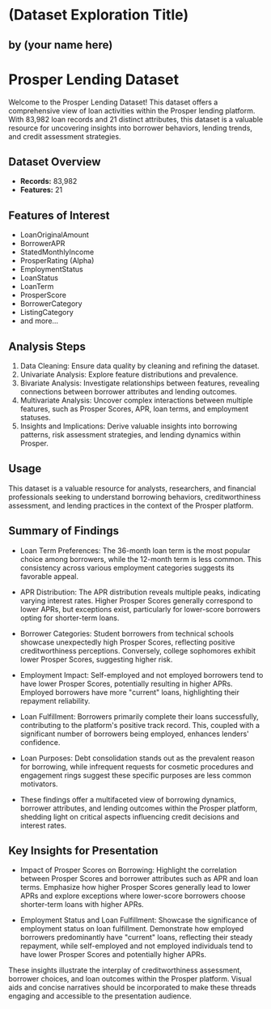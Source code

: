 # (Dataset Exploration Title)
## by (your name here)


# Prosper Lending Dataset

Welcome to the Prosper Lending Dataset! This dataset offers a comprehensive view of loan activities within the Prosper lending platform. With 83,982 loan records and 21 distinct attributes, this dataset is a valuable resource for uncovering insights into borrower behaviors, lending trends, and credit assessment strategies.

## Dataset Overview

- **Records:** 83,982
- **Features:** 21

## Features of Interest

- LoanOriginalAmount
- BorrowerAPR
- StatedMonthlyIncome
- ProsperRating (Alpha)
- EmploymentStatus
- LoanStatus
- LoanTerm
- ProsperScore
- BorrowerCategory
- ListingCategory
- and more...

## Analysis Steps

1. Data Cleaning: Ensure data quality by cleaning and refining the dataset.
2. Univariate Analysis: Explore feature distributions and prevalence.
3. Bivariate Analysis: Investigate relationships between features, revealing connections between borrower attributes and lending outcomes.
4. Multivariate Analysis: Uncover complex interactions between multiple features, such as Prosper Scores, APR, loan terms, and employment statuses.
5. Insights and Implications: Derive valuable insights into borrowing patterns, risk assessment strategies, and lending dynamics within Prosper.

## Usage

This dataset is a valuable resource for analysts, researchers, and financial professionals seeking to understand borrowing behaviors, creditworthiness assessment, and lending practices in the context of the Prosper platform.

## Summary of Findings

- Loan Term Preferences: The 36-month loan term is the most popular choice among borrowers, while the 12-month term is less common. This consistency across various employment categories suggests its favorable appeal.

- APR Distribution: The APR distribution reveals multiple peaks, indicating varying interest rates. Higher Prosper Scores generally correspond to lower APRs, but exceptions exist, particularly for lower-score borrowers opting for shorter-term loans.

- Borrower Categories: Student borrowers from technical schools showcase unexpectedly high Prosper Scores, reflecting positive creditworthiness perceptions. Conversely, college sophomores exhibit lower Prosper Scores, suggesting higher risk.

- Employment Impact: Self-employed and not employed borrowers tend to have lower Prosper Scores, potentially resulting in higher APRs. Employed borrowers have more "current" loans, highlighting their repayment reliability.

- Loan Fulfillment: Borrowers primarily complete their loans successfully, contributing to the platform's positive track record. This, coupled with a significant number of borrowers being employed, enhances lenders' confidence.

- Loan Purposes: Debt consolidation stands out as the prevalent reason for borrowing, while infrequent requests for cosmetic procedures and engagement rings suggest these specific purposes are less common motivators.

- These findings offer a multifaceted view of borrowing dynamics, borrower attributes, and lending outcomes within the Prosper platform, shedding light on critical aspects influencing credit decisions and interest rates.


## Key Insights for Presentation

- Impact of Prosper Scores on Borrowing: Highlight the correlation between Prosper Scores and borrower attributes such as APR and loan terms. Emphasize how higher Prosper Scores generally lead to lower APRs and explore exceptions where lower-score borrowers choose shorter-term loans with higher APRs.

- Employment Status and Loan Fulfillment: Showcase the significance of employment status on loan fulfillment. Demonstrate how employed borrowers predominantly have "current" loans, reflecting their steady repayment, while self-employed and not employed individuals tend to have lower Prosper Scores and potentially higher APRs.

These insights illustrate the interplay of creditworthiness assessment, borrower choices, and loan outcomes within the Prosper platform. Visual aids and concise narratives should be incorporated to make these threads engaging and accessible to the presentation audience.
